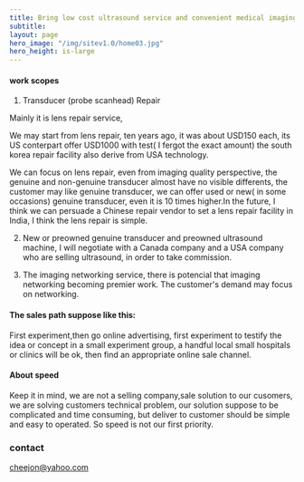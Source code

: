 ```yaml
---
title: Bring low cost ultrasound service and convenient medical imaging quality to doctors' desk
subtitle: 
layout: page
hero_image: "/img/sitev1.0/home03.jpg"
hero_height: is-large
---
```


#### work scopes

1. Transducer (probe scanhead) Repair

Mainly it is lens repair service,

We may start from lens repair, ten years ago, it was about USD150 each, its US conterpart offer USD1000 with test( I fergot the exact amount) the south korea repair facility also derive from USA technology.

We can focus on lens repair, even from imaging quality perspective, the genuine and non-genuine transducer almost have no visible differents, the customer may like genuine transducer,  we can offer used or new( in some occasions) genuine transducer, even it is 10 times higher.In the future, I think we can persuade a Chinese repair vendor to set a lens repair facility in India, I think the lens repair is simple.

2. New or preowned genuine transducer and preowned ultrasound machine, I will negotiate with a Canada company and a USA company who are selling ultrasound, in order to take commission.

3. The imaging networking service, there is potencial that imaging networking becoming premier work. The customer's demand may focus on networking.

#### The sales path suppose like this:

First experiment,then go online advertising, first experiment to testify the idea or concept in a small experiment group, a handful local small hospitals or clinics will be ok, then find an appropriate online sale channel.

#### About speed

Keep it in mind, we are not a selling company,sale solution to our cusomers, we are solving customers technical problem, our solution suppose to be complicated and time consuming, but deliver to customer should be simple and easy to operated. So speed is not our first priority.

### contact

cheejon@yahoo.com

